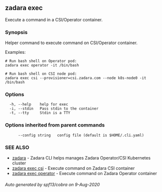 ## zadara exec

Execute a command in a CSI/Operator container.

### Synopsis

Helper command to execute command on CSI/Operator container.

Examples:

	# Run bash shell on Operator pod:
	zadara exec operator -it /bin/bash

	# Run bash shell on CSI node pod:
	zadara exec csi --provisioner=csi.zadara.com --node k8s-node0 -it /bin/bash


### Options

```
  -h, --help    help for exec
  -i, --stdin   Pass stdin to the container
  -t, --tty     Stdin is a TTY
```

### Options inherited from parent commands

```
      --config string   config file (default is $HOME/.cli.yaml)
```

### SEE ALSO

* [zadara](README.md)	 - Zadara CLI helps manages Zadara Operator/CSI Kubernetes cluster
* [zadara exec csi](zadara_exec_csi.md)	 - Execute command on Zadara CSI container
* [zadara exec operator](zadara_exec_operator.md)	 - Execute command on Zadara Operator container

###### Auto generated by spf13/cobra on 9-Aug-2020

